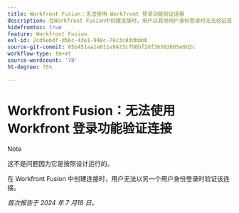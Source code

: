 ```yaml
---
title: Workfront Fusion：无法使用 Workfront 登录功能验证连接
description: 在Workfront Fusion中创建连接时，用户以其他用户身份登录时无法验证连接。
hidefromtoc: true
feature: Workfront Fusion
exl-id: 2cd5e6df-d56c-43e1-948c-78c3c83dbbbb
source-git-commit: 85b451aa1e811e9423c700bf2df36582665e0d2c
workflow-type: tm+mt
source-wordcount: '78'
ht-degree: 75%

---
```


# Workfront Fusion：无法使用 Workfront 登录功能验证连接

>[!NOTE]
>
>这不是问题因为它是按照设计运行的。

在 Workfront Fusion 中创建连接时，用户无法以另一个用户身份登录时验证该连接。

_首次报告于 2024 年 7 月18 日。_

<!--CHECK ME - 1 VIEW APRIL-JUNE 2025 (June 23 and Aug 13)-->

